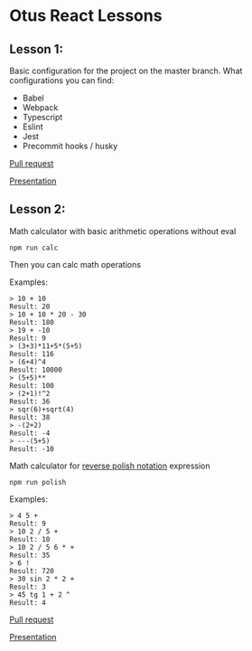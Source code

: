 # Otus React Lessons

## Lesson 1:
Basic configuration for the project on the master branch. What configurations you can find:
* Babel
* Webpack
* Typescript
* Eslint
* Jest
* Precommit hooks / husky

[Pull request](https://github.com/shurupov/otus-react/pull/2)

[Presentation](https://drive.google.com/open?id=1uCyasL97go3mQU28Rg7gWPkSpRU--6EUU9bQb9pEbg0)

## Lesson 2:
Math calculator with basic arithmetic operations without eval

```npm run calc```

Then you can calc math operations

Examples:

```
> 10 + 10
Result: 20
> 10 + 10 * 20 - 30
Result: 180
> 19 + -10
Result: 9
> (3+3)*11+5*(5+5)
Result: 116
> (6+4)^4
Result: 10000
> (5+5)**
Result: 100
> (2+1)!^2
Result: 36
> sqr(6)+sqrt(4)
Result: 38
> -(2+2)
Result: -4
> ---(5+5)
Result: -10
```

Math calculator for [reverse polish notation](https://en.wikipedia.org/wiki/Reverse_Polish_notation) expression

```npm run polish```

Examples:

```
> 4 5 +
Result: 9
> 10 2 / 5 +
Result: 10
> 10 2 / 5 6 * +
Result: 35
> 6 !
Result: 720
> 30 sin 2 * 2 +
Result: 3
> 45 tg 1 + 2 ^
Result: 4
```

[Pull request](https://github.com/shurupov/otus-react/pull/2)

[Presentation](https://docs.google.com/presentation/d/1ACOGg-BgKrcnLool6gFzT3G3w1oProH_2O4PjCiz2w8/edit?usp=sharing)
